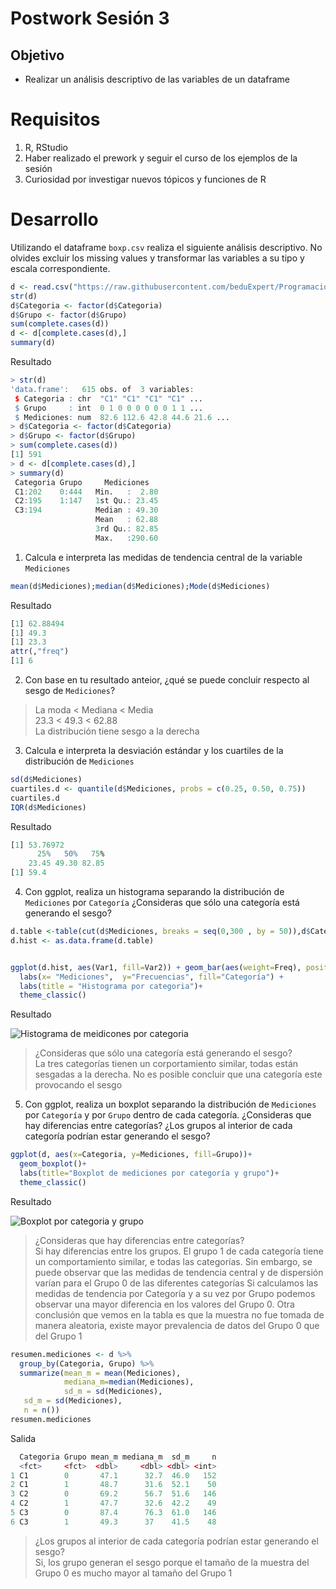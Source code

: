 # Postwork Sesión 3
## Objetivo
- Realizar un análisis descriptivo de las variables de un dataframe
# Requisitos
1. R, RStudio
2. Haber realizado el prework y seguir el curso de los ejemplos de la sesión
3. Curiosidad por investigar nuevos tópicos y funciones de R
# Desarrollo
Utilizando el dataframe `boxp.csv` realiza el siguiente análisis descriptivo. No olvides excluir los missing values y transformar las variables a su tipo y escala correspondiente.

```R
d <- read.csv("https://raw.githubusercontent.com/beduExpert/Programacion-R-Santander-2022/main/Sesion-03/Data/boxp.csv")
str(d)
d$Categoria <- factor(d$Categoria)
d$Grupo <- factor(d$Grupo)
sum(complete.cases(d))
d <- d[complete.cases(d),]
summary(d)
```
Resultado

```R
> str(d)
'data.frame':	615 obs. of  3 variables:
 $ Categoria : chr  "C1" "C1" "C1" "C1" ...
 $ Grupo     : int  0 1 0 0 0 0 0 0 1 1 ...
 $ Mediciones: num  82.6 112.6 42.8 44.6 21.6 ...
> d$Categoria <- factor(d$Categoria)
> d$Grupo <- factor(d$Grupo)
> sum(complete.cases(d))
[1] 591
> d <- d[complete.cases(d),]
> summary(d)
 Categoria Grupo     Mediciones    
 C1:202    0:444   Min.   :  2.80  
 C2:195    1:147   1st Qu.: 23.45  
 C3:194            Median : 49.30  
                   Mean   : 62.88  
                   3rd Qu.: 82.85  
                   Max.   :290.60
```

1. Calcula e interpreta las medidas de tendencia central de la variable `Mediciones`
```R
mean(d$Mediciones);median(d$Mediciones);Mode(d$Mediciones)
```
Resultado
```R
[1] 62.88494
[1] 49.3
[1] 23.3
attr(,"freq")
[1] 6
```
2. Con base en tu resultado anteior, ¿qué se puede concluir respecto al sesgo de `Mediciones`?

> La moda < Mediana  < Media  
>    23.3 <   49.3   < 62.88  
> La distribución tiene sesgo a la derecha

3. Calcula e interpreta la desviación estándar y los cuartiles de la distribución de `Mediciones`
```R
sd(d$Mediciones)
cuartiles.d <- quantile(d$Mediciones, probs = c(0.25, 0.50, 0.75))
cuartiles.d
IQR(d$Mediciones)
```
Resultado
```R
[1] 53.76972
      25%   50%   75% 
    23.45 49.30 82.85 
[1] 59.4
```
4. Con ggplot, realiza un histograma separando la distribución de `Mediciones` por `Categoría` ¿Consideras que sólo una categoría está generando el sesgo?
```R
d.table <-table(cut(d$Mediciones, breaks = seq(0,300 , by = 50)),d$Categoria)
d.hist <- as.data.frame(d.table)


ggplot(d.hist, aes(Var1, fill=Var2)) + geom_bar(aes(weight=Freq), position="dodge") + xlab("Categoría") +
  labs(x= "Mediciones",  y="Frecuencias", fill="Categoría") + 
  labs(title = "Histograma por categoria")+
  theme_classic()

```
Resultado

![Histograma de meidicones por categoria](https://github.com/nestorabdy/Programacion-R-G20/blob/main/Postwork%2003/Historgrama_p4.png)

>¿Consideras que sólo una categoría está generando el sesgo?  
>La tres categorías tienen un corportamiento similar, todas están sesgadas a la derecha. No es posible concluir que una categoría este provocando el sesgo

5. Con ggplot, realiza un boxplot separando la distribución de `Mediciones` por `Categoría` y por `Grupo` dentro de cada categoría. ¿Consideras que hay diferencias entre categorías? ¿Los grupos al interior de cada categoría podrían estar generando el sesgo?
```R
ggplot(d, aes(x=Categoria, y=Mediciones, fill=Grupo))+
  geom_boxplot()+
  labs(title="Boxplot de mediciones por categoría y grupo")+
  theme_classic()
```
Resultado

![Boxplot por categoria y grupo](https://github.com/nestorabdy/Programacion-R-G20/blob/main/Postwork%2003/Boxplot_p4.png)
 > ¿Consideras que hay diferencias entre categorías?  
 > Si hay diferencias entre los grupos. El grupo 1 de cada categoría tiene un comportamiento similar, e todas las categorías. Sin embargo, se puede observar que las medidas de tendencia central y de dispersión varían para el Grupo 0 de las diferentes categorías 
 > Si calculamos las medidas de tendencia por Categoría y a su vez por Grupo podemos observar una mayor diferencia en los valores del Grupo 0. 
 > Otra conclusión que vemos en la tabla es que la muestra no fue tomada de manera aleatoria, existe mayor prevalencia de datos del Grupo 0 que del Grupo 1

```R
resumen.mediciones <- d %>%
  group_by(Categoria, Grupo) %>%
  summarize(mean_m = mean(Mediciones),
            mediana_m=median(Mediciones),
            sd_m = sd(Mediciones),
   sd_m = sd(Mediciones),
   n = n())
resumen.mediciones
```
Salida
```R
  Categoria Grupo mean_m mediana_m  sd_m     n
  <fct>     <fct>  <dbl>     <dbl> <dbl> <int>
1 C1        0       47.1      32.7  46.0   152
2 C1        1       48.7      31.6  52.1    50
3 C2        0       69.2      56.7  51.6   146
4 C2        1       47.7      32.6  42.2    49
5 C3        0       87.4      76.3  61.0   146
6 C3        1       49.3      37    41.5    48
```

> ¿Los grupos al interior de cada categoría podrían estar generando el sesgo?  
> Si, los grupo generan el sesgo porque el tamaño de la muestra del Grupo 0 es mucho mayor al tamaño del Grupo 1
